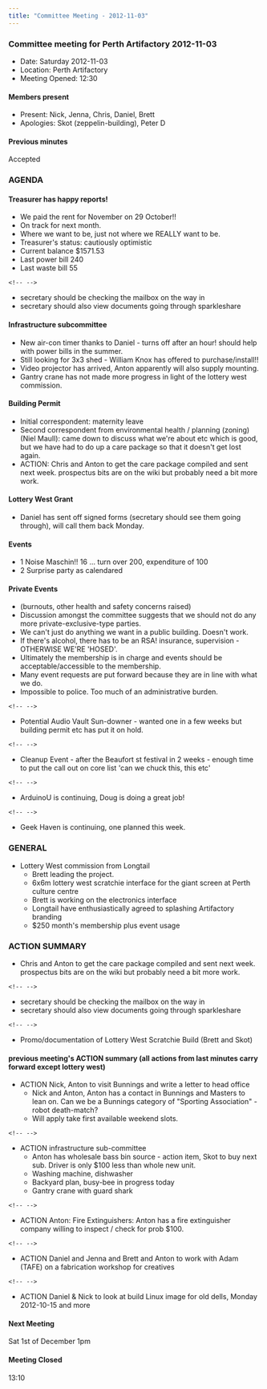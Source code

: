 ```yaml
---
title: "Committee Meeting - 2012-11-03"
---
```

### Committee meeting for Perth Artifactory 2012-11-03

-   Date: Saturday 2012-11-03
-   Location: Perth Artifactory
-   Meeting Opened: 12:30

#### Members present

-   Present: Nick, Jenna, Chris, Daniel, Brett
-   Apologies: Skot (zeppelin-building), Peter D

#### Previous minutes

Accepted

### AGENDA

#### Treasurer has happy reports!

-   We paid the rent for November on 29 October!!
-   On track for next month.
-   Where we want to be, just not where we REALLY want to be.
-   Treasurer's status: cautiously optimistic
-   Current balance \$1571.53
-   Last power bill 240
-   Last waste bill 55

```{=html}
<!-- -->
```
-   secretary should be checking the mailbox on the way in
-   secretary should also view documents going through sparkleshare

#### Infrastructure subcommittee

-   New air-con timer thanks to Daniel - turns off after an hour! should help with power bills in the summer.
-   Still looking for 3x3 shed - William Knox has offered to purchase/install!!
-   Video projector has arrived, Anton apparently will also supply mounting.
-   Gantry crane has not made more progress in light of the lottery west commission.

#### Building Permit

-   Initial correspondent: maternity leave
-   Second correspondent from environmental health / planning (zoning) (Niel Maull): came down to discuss what we're about etc which is good, but we have had to do up a care package so that it doesn't get lost again.
-   ACTION: Chris and Anton to get the care package compiled and sent next week. prospectus bits are on the wiki but probably need a bit more work.

#### Lottery West Grant

-   Daniel has sent off signed forms (secretary should see them going through), will call them back Monday.

#### Events

-   1 Noise Maschin!! 16 ... turn over 200, expenditure of 100
-   2 Surprise party as calendared

#### Private Events

-   (burnouts, other health and safety concerns raised)
-   Discussion amongst the committee suggests that we should not do any more private-exclusive-type parties.
-   We can't just do anything we want in a public building. Doesn't work.
-   If there's alcohol, there has to be an RSA! insurance, supervision - OTHERWISE WE'RE 'HOSED'.
-   Ultimately the membership is in charge and events should be acceptable/accessible to the membership.
-   Many event requests are put forward because they are in line with what we do.
-   Impossible to police. Too much of an administrative burden.

```{=html}
<!-- -->
```
-   Potential Audio Vault Sun-downer - wanted one in a few weeks but building permit etc has put it on hold.

```{=html}
<!-- -->
```
-   Cleanup Event - after the Beaufort st festival in 2 weeks - enough time to put the call out on core list 'can we chuck this, this etc'

```{=html}
<!-- -->
```
-   ArduinoU is continuing, Doug is doing a great job!

```{=html}
<!-- -->
```
-   Geek Haven is continuing, one planned this week.

### GENERAL

-   Lottery West commission from Longtail
    -   Brett leading the project.
    -   6x6m lottery west scratchie interface for the giant screen at Perth culture centre
    -   Brett is working on the electronics interface
    -   Longtail have enthusiastically agreed to splashing Artifactory branding
    -   \$250 month's membership plus event usage

### ACTION SUMMARY

-   Chris and Anton to get the care package compiled and sent next week. prospectus bits are on the wiki but probably need a bit more work.

```{=html}
<!-- -->
```
-   secretary should be checking the mailbox on the way in
-   secretary should also view documents going through sparkleshare

```{=html}
<!-- -->
```
-   Promo/documentation of Lottery West Scratchie Build (Brett and Skot)

#### previous meeting's ACTION summary (all actions from last minutes carry forward except lottery west)

-   ACTION Nick, Anton to visit Bunnings and write a letter to head office
    -   Nick and Anton, Anton has a contact in Bunnings and Masters to lean on. Can we be a Bunnings category of "Sporting Association" - robot death-match?
    -   Will apply take first available weekend slots.

```{=html}
<!-- -->
```
-   ACTION infrastructure sub-committee
    -   Anton has wholesale bass bin source - action item, Skot to buy next sub. Driver is only \$100 less than whole new unit.
    -   Washing machine, dishwasher
    -   Backyard plan, busy-bee in progress today
    -   Gantry crane with guard shark

```{=html}
<!-- -->
```
-   ACTION Anton: Fire Extinguishers: Anton has a fire extinguisher company willing to inspect / check for prob \$100.

```{=html}
<!-- -->
```
-   ACTION Daniel and Jenna and Brett and Anton to work with Adam (TAFE) on a fabrication workshop for creatives

```{=html}
<!-- -->
```
-   ACTION Daniel & Nick to look at build Linux image for old dells, Monday 2012-10-15 and more

#### Next Meeting

Sat 1st of December 1pm

#### Meeting Closed

13:10
